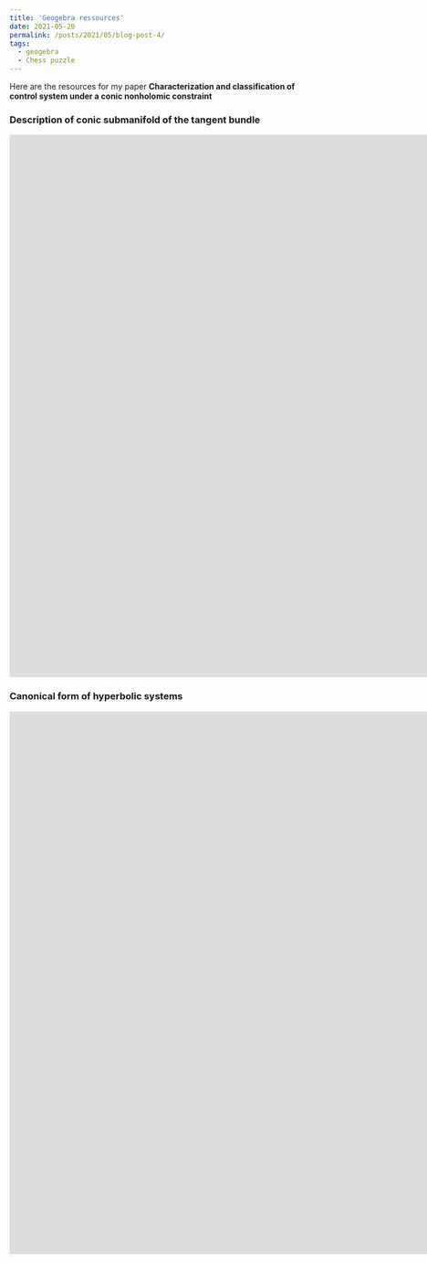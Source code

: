 ```yaml
---
title: 'Geogebra ressources'
date: 2021-05-20
permalink: /posts/2021/05/blog-post-4/
tags:
  - geogebra
  - Chess puzzle
---
```


Here are the resources for my paper **Characterization and classification of control system under a conic nonholomic constraint**

### Description of conic submanifold of the tangent bundle

<iframe scrolling="no" title="Canonical form for hyperbolic systems" src="https://www.geogebra.org/material/iframe/id/qs4bdxgu/width/1920/height/950/border/888888/sfsb/true/smb/false/stb/false/stbh/false/ai/false/asb/false/sri/true/rc/false/ld/false/sdz/false/ctl/false" width="1920px" height="950px" style="border:0px;"> </iframe>



### Canonical form of hyperbolic systems

<iframe scrolling="no" title="Canonical form for hyperbolic systems" src="https://www.geogebra.org/material/iframe/id/qs4bdxgu/width/1920/height/950/border/888888/sfsb/true/smb/false/stb/false/stbh/false/ai/false/asb/false/sri/true/rc/false/ld/false/sdz/false/ctl/false" width="1920px" height="950px" style="border:0px;"> </iframe>